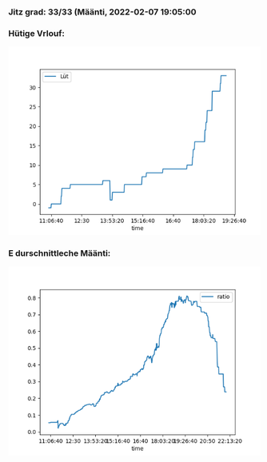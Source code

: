 ### Jitz grad: 33/33 (Määnti, 2022-02-07 19:05:00

### Hütige Vrlouf:
![Graph](Today.png)

### E durschnittleche Määnti:
![Graph](Määnti.png)